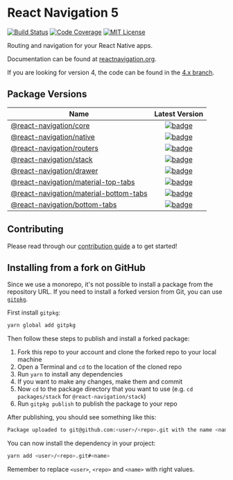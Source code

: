 # React Navigation 5

[![Build Status][build-badge]][build]
[![Code Coverage][coverage-badge]][coverage]
[![MIT License][license-badge]][license]

Routing and navigation for your React Native apps.

Documentation can be found at [reactnavigation.org](https://reactnavigation.org/).

If you are looking for version 4, the code can be found in the [4.x branch](https://github.com/react-navigation/react-navigation/tree/4.x).

## Package Versions

| Name                                                                           |                                                                                            Latest Version                                                                                                |
| ------------------------------------------------------------------------------ | :------------------------------------------------------------------------------------------------------------------------------------------------------------------------------------------------------: |
| [@react-navigation/core](/packages/core)                                       |               [![badge](https://img.shields.io/npm/v/@react-navigation/core.svg?style=for-the-badge&logo=npm)](https://www.npmjs.com/package/@react-navigation/core)                                     |
| [@react-navigation/native](/packages/native)                                   |               [![badge](https://img.shields.io/npm/v/@react-navigation/native.svg?style=for-the-badge&logo=npm)](https://www.npmjs.com/package/@react-navigation/native)                                 |
| [@react-navigation/routers](/packages/routers)                                 |               [![badge](https://img.shields.io/npm/v/@react-navigation/routers.svg?style=for-the-badge&logo=npm)](https://www.npmjs.com/package/@react-navigation/routers)                               |
| [@react-navigation/stack](/packages/stack)                                     |               [![badge](https://img.shields.io/npm/v/@react-navigation/stack.svg?style=for-the-badge&logo=npm)](https://www.npmjs.com/package/@react-navigation/stack)                                   |
| [@react-navigation/drawer](/packages/drawer)                                   |               [![badge](https://img.shields.io/npm/v/@react-navigation/drawer.svg?style=for-the-badge&logo=npm)](https://www.npmjs.com/package/@react-navigation/drawer)                                 |
| [@react-navigation/material-top-tabs](/packages/material-top-tabs)             |               [![badge](https://img.shields.io/npm/v/@react-navigation/material-top-tabs.svg?style=for-the-badge&logo=npm)](https://www.npmjs.com/package/@react-navigation/material-top-tabs)           |
| [@react-navigation/material-bottom-tabs](/packages/material-bottom-tabs)       |               [![badge](https://img.shields.io/npm/v/@react-navigation/material-bottom-tabs.svg?style=for-the-badge&logo=npm)](https://www.npmjs.com/package/@react-navigation/material-bottom-tabs)     |
| [@react-navigation/bottom-tabs](/packages/bottom-tabs)                         |               [![badge](https://img.shields.io/npm/v/@react-navigation/bottom-tabs.svg?style=for-the-badge&logo=npm)](https://www.npmjs.com/package/@react-navigation/bottom-tabs)                       |

## Contributing

Please read through our [contribution guide](CONTRIBUTING.md) a to get started!

## Installing from a fork on GitHub

Since we use a monorepo, it's not possible to install a package from the repository URL. If you need to install a forked version from Git, you can use [`gitpkg`](https://github.com/ramasilveyra/gitpkg).

First install `gitpkg`:

```sh
yarn global add gitpkg
```

Then follow these steps to publish and install a forked package:

1. Fork this repo to your account and clone the forked repo to your local machine
1. Open a Terminal and `cd` to the location of the cloned repo
1. Run `yarn` to install any dependencies
1. If you want to make any changes, make them and commit
1. Now `cd` to the package directory that you want to use (e.g. `cd packages/stack` for `@react-navigation/stack`)
1. Run `gitpkg publish` to publish the package to your repo

After publishing, you should see something like this:

```sh
Package uploaded to git@github.com:<user>/<repo>.git with the name <name>
```

You can now install the dependency in your project:

```sh
yarn add <user>/<repo>.git#<name>
```

Remember to replace `<user>`, `<repo>` and `<name>` with right values.

<!-- badges -->

[build-badge]: https://img.shields.io/circleci/project/github/react-navigation/react-navigation/master.svg?style=flat-square
[build]: https://circleci.com/gh/react-navigation/react-navigation
[coverage-badge]: https://img.shields.io/codecov/c/github/react-navigation/react-navigation.svg?style=flat-square
[coverage]: https://codecov.io/github/react-navigation/react-navigation
[license-badge]: https://img.shields.io/npm/l/@react-navigation/core.svg?style=flat-square
[license]: https://opensource.org/licenses/MIT
